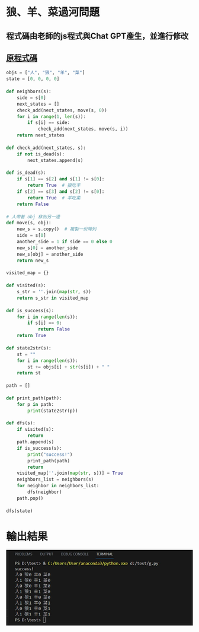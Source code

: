 # 狼、羊、菜過河問題
## 程式碼由老師的js程式與Chat GPT產生，並進行修改
## [原程式碼](https://github.com/ccc111b/py2cs/blob/master/03-%E4%BA%BA%E5%B7%A5%E6%99%BA%E6%85%A7/02-%E6%90%9C%E5%B0%8B/Q2-river/%E7%BF%92%E9%A1%8C%EF%BC%9A%E3%80%8A%E7%8B%BC%E3%80%81%E7%BE%8A%E3%80%81%E7%94%98%E8%97%8D%E8%8F%9C%E3%80%8B%E9%81%8E%E6%B2%B3%E7%9A%84%E5%95%8F%E9%A1%8C.md)
```py
objs = ["人", "狼", "羊", "菜"]
state = [0, 0, 0, 0]

def neighbors(s):
    side = s[0]
    next_states = []
    check_add(next_states, move(s, 0))
    for i in range(1, len(s)):
        if s[i] == side:
            check_add(next_states, move(s, i))
    return next_states

def check_add(next_states, s):
    if not is_dead(s):
        next_states.append(s)

def is_dead(s):
    if s[1] == s[2] and s[1] != s[0]:
        return True  # 狼吃羊
    if s[2] == s[3] and s[2] != s[0]:
        return True  # 羊吃菜
    return False

# 人帶著 obj 移到另一邊
def move(s, obj):
    new_s = s.copy()  # 複製一份陣列
    side = s[0]
    another_side = 1 if side == 0 else 0
    new_s[0] = another_side
    new_s[obj] = another_side
    return new_s

visited_map = {}

def visited(s):
    s_str = ''.join(map(str, s))
    return s_str in visited_map

def is_success(s):
    for i in range(len(s)):
        if s[i] == 0:
            return False
    return True

def state2str(s):
    st = ""
    for i in range(len(s)):
        st += objs[i] + str(s[i]) + " "
    return st

path = []

def print_path(path):
    for p in path:
        print(state2str(p))

def dfs(s):
    if visited(s):
        return
    path.append(s)
    if is_success(s):
        print("success!")
        print_path(path)
        return
    visited_map[''.join(map(str, s))] = True
    neighbors_list = neighbors(s)
    for neighbor in neighbors_list:
        dfs(neighbor)
    path.pop()

dfs(state)
```

# 輸出結果

![](https://github.com/yucing/ai111b/blob/main/picture/2.jpg)